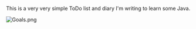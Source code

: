 This is a very very simple ToDo list and diary I'm writing to learn some Java.

![Goals.png](https://bitbucket.org/repo/6BpREE/images/3304664974-Goals.png)
